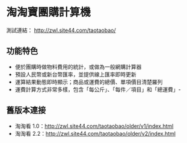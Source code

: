 淘淘寶團購計算機
=========

測試連結： http://zwl.site44.com/taotaobao/

## 功能特色
- 便於團購時做物料費用的統計，或做為一般網購計算器
- 預設人民幣或新台幣匯率，並提供線上匯率即時更新
- 運算結果動態即時顯示；商品或運費的總價、單項價目清楚羅列
- 運費計算方式非常多樣，包含「每公斤」、「每件／項目」和「總運費」- 

## 舊版本連接

- 淘淘看 1.0：http://zwl.site44.com/taotaobao/older/v1/index.html
- 淘淘看 2.2：http://zwl.site44.com/taotaobao/older/v2/index.html
